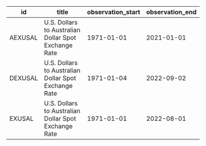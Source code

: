 | id      | title                                                | observation_start   | observation_end   |
|---------|------------------------------------------------------|---------------------|-------------------|
| AEXUSAL | U.S. Dollars to Australian Dollar Spot Exchange Rate | 1971-01-01          | 2021-01-01        |
| DEXUSAL | U.S. Dollars to Australian Dollar Spot Exchange Rate | 1971-01-04          | 2022-09-02        |
| EXUSAL  | U.S. Dollars to Australian Dollar Spot Exchange Rate | 1971-01-01          | 2022-08-01        |